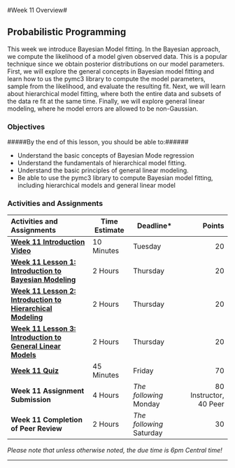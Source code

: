 #Week 11 Overview#

## Probabilistic Programming ##

This week we introduce Bayesian Model fitting. In the Bayesian approach,
we compute the likelihood of a model given observed data. This is a
popular technique since we obtain posterior distributions on our model
parameters. First, we will explore the general concepts in Bayesian
model fitting and learn how to us the pymc3 library to compute the model
parameters, sample from the likelihood, and evaluate the resulting fit.
Next, we will learn about hierarchical model fitting, where both the
entire data and subsets of the data re fit at the same time. Finally, we
will explore general linear modeling, where he model errors are allowed
to be non-Gaussian.

### Objectives ###

#####By the end of this lesson, you should be able to:######

- Understand the basic concepts of Bayesian Mode regression
- Understand the fundamentals of hierarchical model fitting.
- Understand the basic principles of general linear modeling.
- Be able to use the pymc3 library to compute Bayesian model fitting,
including hierarchical models and general linear model

### Activities and Assignments ###

|Activities and Assignments | Time Estimate | Deadline* | Points|
|:------| -----|-------|----------:|
|**[Week 11 Introduction Video][wv]** |10 Minutes|Tuesday|20|
|**[Week 11 Lesson 1: Introduction to Bayesian Modeling](lesson1.md)**| 2 Hours |Thursday| 20|
|**[Week 11 Lesson 2: Introduction to Hierarchical Modeling](lesson2.md)**| 2 Hours | Thursday | 20 |
|**[Week 11 Lesson 3: Introduction to General Linear Models](lesson3.md)**| 2 Hours | Thursday| 20 |
|**[Week 11 Quiz][wq]**| 45 Minutes | Friday | 70|
|**Week 11 Assignment Submission**| 4 Hours | *The following* Monday | 80 Instructor, 40 Peer | 
|**Week 11 Completion of Peer Review**| 2 Hours | *The following* Saturday | 30 | 

*Please note that unless otherwise noted, the due time is 6pm Central time!*

----------
[wv]: https://mediaspace.illinois.edu/media/Week+Eleven/1_nzog0kbj/38493712
[wq]: https://learn.illinois.edu/mod/quiz/view.php?id=1325167
